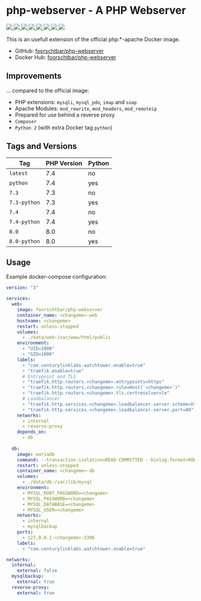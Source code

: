 # php-webserver - A PHP Webserver #

[
  ![](https://img.shields.io/docker/v/foorschtbar/php-webserver?style=plastic)
  ![](https://img.shields.io/docker/pulls/foorschtbar/php-webserver?style=plastic)
  ![](https://img.shields.io/docker/stars/foorschtbar/php-webserver?style=plastic)
  ![](https://img.shields.io/docker/image-size/foorschtbar/php-webserver?style=plastic)
](https://hub.docker.com/repository/docker/foorschtbar/php-webserver)
[
  ![](https://img.shields.io/github/workflow/status/foorschtbar/php-webserver/Build%20Docker%20Images?style=plastic)
  ![](https://img.shields.io/github/languages/top/foorschtbar/php-webserver?style=plastic)
  ![](https://img.shields.io/github/last-commit/foorschtbar/php-webserver?style=plastic)
  ![](https://img.shields.io/github/license/foorschtbar/php-webserver?style=plastic)
](https://github.com/foorschtbar/php-webserver)


This is an usefull extension of the official php:*-apache Docker image.

* GitHub: [foorschtbar/php-webserver](https://github.com/foorschtbar/php-webserver)
* Docker Hub: [foorschtbar/php-webserver](https://hub.docker.com/r/foorschtbar/php-webserver)

## Improvements

... compared to the official image:

* PHP extensions: `mysqli`, `mysql_pdo`, `imap` and `soap`
* Apache Modules: `mod_rewrite`, `mod_headers`, `mod_remoteip`
* Prepared for use behind a reverse proxy
* `Composer`
* `Python 2` (with extra Docker tag `python`)

## Tags and Versions

Tag | PHP Version | Python
--- | --- | ---
`latest` | 7.4 | no
`python` | 7.4 | yes
`7.3` | 7.3 | no
`7.3-python` | 7.3 | yes
`7.4` | 7.4 | no
`7.4-python` | 7.4 | yes
`8.0` | 8.0 | no
`8.0-python` | 8.0 | yes

## Usage

Example docker-compose configuration:

```yml
version: "3"

services:
  web:
    image: foorschtbar/php-webserver
    container_name: <changeme>-web
    hostname: <changeme>
    restart: unless-stopped
    volumes:
      - ./data/web:/var/www/html/public
    environment:
      - "UID=1000"
      - "GID=1000"
    labels:
      - "com.centurylinklabs.watchtower.enable=true"
      - "traefik.enable=true"
      # Entrypoint and TLS
      - "traefik.http.routers.<changeme>.entrypoints=https"
      - "traefik.http.routers.<changeme>.rule=Host(`<changeme>`)"
      - "traefik.http.routers.<changeme>.tls.certresolver=le"
      # Loadbalancer
      - "traefik.http.services.<changeme>.loadbalancer.server.scheme=http"
      - "traefik.http.services.<changeme>.loadbalancer.server.port=80"
    networks:
      - internal
      - reverse-proxy
    depends_on:
      - db
      
  db:
    image: mariadb
    command: --transaction-isolation=READ-COMMITTED --binlog-format=ROW
    restart: unless-stopped
    container_name: <changeme>-db
    volumes:
      - ./data/db:/var/lib/mysql
    environment:
      - MYSQL_ROOT_PASSWORD=<changeme>
      - MYSQL_PASSWORD=<changeme>
      - MYSQL_DATABASE=<changeme>
      - MYSQL_USER=<changeme>
    networks:
      - internal
      - mysqlbackup
    ports:
      - 127.0.0.1:<changeme>:3306
    labels: 
      - "com.centurylinklabs.watchtower.enable=true"

networks:
  internal:
    external: false
  mysqlbackup:
    external: true
  reverse-proxy:
    external: true
```
